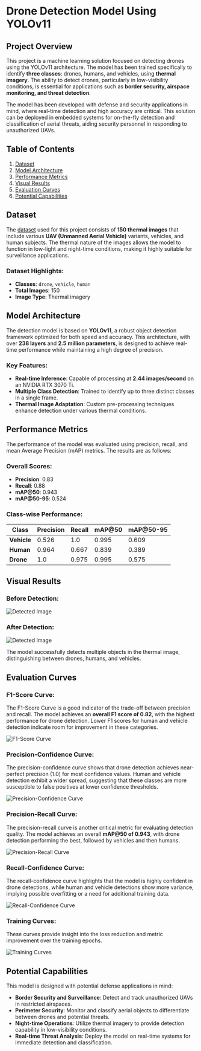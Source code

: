 # **Drone Detection Model Using YOLOv11**

## **Project Overview**
This project is a machine learning solution focused on detecting drones using the YOLOv11 architecture. The model has been trained specifically to identify **three classes**: drones, humans, and vehicles, using **thermal imagery**. The ability to detect drones, particularly in low-visibility conditions, is essential for applications such as **border security, airspace monitoring, and threat detection**.

The model has been developed with defense and security applications in mind, where real-time detection and high accuracy are critical. This solution can be deployed in embedded systems for on-the-fly detection and classification of aerial threats, aiding security personnel in responding to unauthorized UAVs.

## **Table of Contents**
1. [Dataset](#dataset)
2. [Model Architecture](#model-architecture)
3. [Performance Metrics](#performance-metrics)
4. [Visual Results](#visual-results)
5. [Evaluation Curves](#evaluation-curves)
6. [Potential Capabilities](#potential-capabilities)

## **Dataset**
<a name="dataset"></a>
The [dataset](https://universe.roboflow.com/korki14/drones-srdze) used for this project consists of **150 thermal images** that include various **UAV (Unmanned Aerial Vehicle)** variants, vehicles, and human subjects. The thermal nature of the images allows the model to function in low-light and night-time conditions, making it highly suitable for surveillance applications.

### Dataset Highlights:
- **Classes**: `drone`, `vehicle`, `human`
- **Total Images**: 150
- **Image Type**: Thermal imagery

## **Model Architecture**
<a name="model-architecture"></a>
The detection model is based on **YOLOv11**, a robust object detection framework optimized for both speed and accuracy. This architecture, with over **238 layers** and **2.5 million parameters**, is designed to achieve real-time performance while maintaining a high degree of precision.

### Key Features:
- **Real-time Inference**: Capable of processing at **2.44 images/second** on an NVIDIA RTX 3070 Ti.
- **Multiple Class Detection**: Trained to identify up to three distinct classes in a single frame.
- **Thermal Image Adaptation**: Custom pre-processing techniques enhance detection under various thermal conditions.

## **Performance Metrics**
<a name="performance-metrics"></a>
The performance of the model was evaluated using precision, recall, and mean Average Precision (mAP) metrics. The results are as follows:

### **Overall Scores:**
- **Precision**: 0.83
- **Recall**: 0.88
- **mAP@50**: 0.943
- **mAP@50-95**: 0.524

### **Class-wise Performance:**
| Class     | Precision | Recall | mAP@50 | mAP@50-95 |
|-----------|-----------|--------|--------|-----------|
| **Vehicle** | 0.526     | 1.0    | 0.995  | 0.609     |
| **Human**   | 0.964     | 0.667  | 0.839  | 0.389     |
| **Drone**   | 1.0       | 0.975  | 0.995  | 0.575     |

## **Visual Results**
<a name="visual-results"></a>

### **Before Detection:**
![Detected Image](./runs/detect/train5/example.jpg)

### **After Detection:**
![Detected Image](./runs/detect/train5/example.PNG)

The model successfully detects multiple objects in the thermal image, distinguishing between drones, humans, and vehicles.



## **Evaluation Curves**
<a name="evaluation-curves"></a>

### **F1-Score Curve:**
The F1-Score Curve is a good indicator of the trade-off between precision and recall. The model achieves an **overall F1 score of 0.82**, with the highest performance for drone detection. Lower F1 scores for human and vehicle detection indicate room for improvement in these categories.

![F1-Score Curve](./runs/detect/train5/F1_curve.png)

### **Precision-Confidence Curve:**
The precision-confidence curve shows that drone detection achieves near-perfect precision (1.0) for most confidence values. Human and vehicle detection exhibit a wider spread, suggesting that these classes are more susceptible to false positives at lower confidence thresholds.

![Precision-Confidence Curve](./runs/detect/train5/P_curve.png)

### **Precision-Recall Curve:**
The precision-recall curve is another critical metric for evaluating detection quality. The model achieves an overall **mAP@50 of 0.943**, with drone detection performing the best, followed by vehicles and then humans.

![Precision-Recall Curve](./runs/detect/train5/PR_curve.png)

### **Recall-Confidence Curve:**
The recall-confidence curve highlights that the model is highly confident in drone detections, while human and vehicle detections show more variance, implying possible overfitting or a need for additional training data.

![Recall-Confidence Curve](./runs/detect/train5/R_curve.png)

### **Training Curves:**
These curves provide insight into the loss reduction and metric improvement over the training epochs.

![Training Curves](./runs/detect/train5/results.png)

## **Potential Capabilities**
<a name="potential-capabilities"></a>
This model is designed with potential defense applications in mind:

- **Border Security and Surveillance**: Detect and track unauthorized UAVs in restricted airspaces.
- **Perimeter Security**: Monitor and classify aerial objects to differentiate between drones and potential threats.
- **Night-time Operations**: Utilize thermal imagery to provide detection capability in low-visibility conditions.
- **Real-time Threat Analysis**: Deploy the model on real-time systems for immediate detection and classification.

